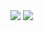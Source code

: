 <picture>
  <source
    srcset="https://github-readme-stats.vercel.app/api?username=joshstow&show_icons=true&theme=dark&rank_icon=github&border_color=30363d&bg_color=00000000"
    media="(prefers-color-scheme: dark)"
  />
  <source
    srcset="https://github-readme-stats.vercel.app/api?username=joshstow&show_icons=true&rank_icon=github&bg_color=00000000"
    media="(prefers-color-scheme: light), (prefers-color-scheme: no-preference)"
  />
  <img align=top src="https://github-readme-stats.vercel.app/api?username=joshstow&show_icons=true&rank_icon=github&bg_color=00000000" />
</picture>

<picture>
  <source
    srcset="https://github-readme-stats.vercel.app/api/top-langs/?username=joshstow&hide_progress=true&theme=dark&border_color=30363d&bg_color=00000000"
    media="(prefers-color-scheme: dark)"
  />
  <source
    srcset="https://github-readme-stats.vercel.app/api/top-langs/?username=joshstow&hide_progress=true&bg_color=00000000"
    media="(prefers-color-scheme: light), (prefers-color-scheme: no-preference)"
  />
  <img align=top src="https://github-readme-stats.vercel.app/api/top-langs/?username=joshstow&hide_progress=true&bg_color=00000000" />
</picture>
